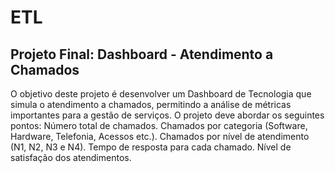 # ETL
## Projeto Final: Dashboard - Atendimento a Chamados

O objetivo deste projeto é desenvolver um Dashboard de Tecnologia que simula o atendimento a chamados, permitindo a análise de métricas importantes para a gestão de serviços. O projeto deve abordar os seguintes pontos: Número total de chamados. Chamados por categoria (Software, Hardware, Telefonia, Acessos etc.). Chamados por nível de atendimento (N1, N2, N3 e N4). Tempo de resposta para cada chamado. Nível de satisfação dos atendimentos.
